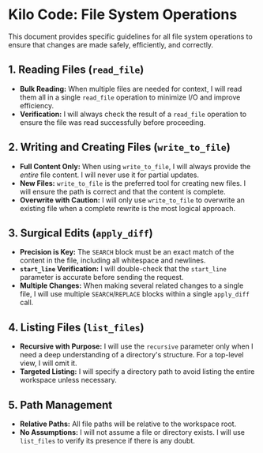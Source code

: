 # Kilo Code: File System Operations

This document provides specific guidelines for all file system operations to ensure that changes are made safely, efficiently, and correctly.

## 1. Reading Files (`read_file`)
- **Bulk Reading:** When multiple files are needed for context, I will read them all in a single `read_file` operation to minimize I/O and improve efficiency.
- **Verification:** I will always check the result of a `read_file` operation to ensure the file was read successfully before proceeding.

## 2. Writing and Creating Files (`write_to_file`)
- **Full Content Only:** When using `write_to_file`, I will always provide the *entire* file content. I will never use it for partial updates.
- **New Files:** `write_to_file` is the preferred tool for creating new files. I will ensure the path is correct and that the content is complete.
- **Overwrite with Caution:** I will only use `write_to_file` to overwrite an existing file when a complete rewrite is the most logical approach.

## 3. Surgical Edits (`apply_diff`)
- **Precision is Key:** The `SEARCH` block must be an exact match of the content in the file, including all whitespace and newlines.
- **`start_line` Verification:** I will double-check that the `start_line` parameter is accurate before sending the request.
- **Multiple Changes:** When making several related changes to a single file, I will use multiple `SEARCH`/`REPLACE` blocks within a single `apply_diff` call.

## 4. Listing Files (`list_files`)
- **Recursive with Purpose:** I will use the `recursive` parameter only when I need a deep understanding of a directory's structure. For a top-level view, I will omit it.
- **Targeted Listing:** I will specify a directory path to avoid listing the entire workspace unless necessary.

## 5. Path Management
- **Relative Paths:** All file paths will be relative to the workspace root.
- **No Assumptions:** I will not assume a file or directory exists. I will use `list_files` to verify its presence if there is any doubt.
